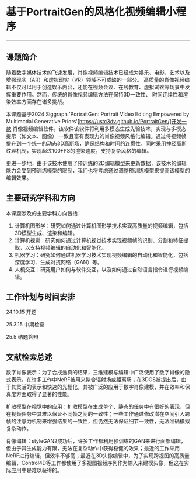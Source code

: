 # 基于PortraitGen的风格化视频编辑小程序

---

## 课题简介

随着数字媒体技术的飞速发展，肖像视频编辑技术已经成为娱乐、电影、艺术以及增强现实（AR）和虚拟现实（VR）领域不可或缺的一部分。
高质量的肖像视频编辑不仅可以用于创造娱乐内容，还能在视频会议、在线教育、虚拟试衣等场景中发挥重要作用。然而，传统的肖像视频编辑方法在保持3D一致性、
时间连续性和渲染效率方面存在诸多挑战。

本课题基于2024 Siggraph 'PortraitGen: Portrait Video Editing Empowered by Multimodal Generative Priors'[https://ustc3dv.github.io/PortraitGen/]开发一款
肖像视频编辑软件。该软件该软件将利用多模态生成先验技术，实现与多模态提示（如文本、图像）
一致且富有表现力的肖像视频风格化编辑。通过将视频帧提升到一个统一的动态3D高斯场，确保结构和时间的连贯性，同时采用神经高斯纹理机制，实现超过100FPS的渲染速度，支持复杂风格的编辑。

更进一步地，由于该技术使用了预训练的2D编辑模型来更新数据，该技术的编辑能力会受到预训练模型的限制，我们也将考虑通过调整预训练模型来提高该模型的编辑效果。


## 主要研究学科和方向

本课题涉及的主要学科方向包括：

1. 计算机图形学：研究如何通过计算机图形学技术实现高质量的视频编辑，包括3D模型生成、渲染和编辑。
2. 计算机视觉：研究如何通过计算机视觉技术实现视频帧的识别、分割和特征提取，以支持视频编辑的自动化和智能化。
3. 机器学习：研究如何通过机器学习技术实现视频编辑的自动化和智能化，包括深度学习、生成对抗网络（GAN）等。
4. 人机交互：研究用户如何与软件交互，以及如何通过自然语言指令进行视频编辑。

## 工作计划与时间安排

24.10.15 开题

25.3.15 中期检查

25.5 结题答辩

## 文献检索总述

数字肖像表示：为了合成逼真的结果，三维建模与编辑中广泛使用了数字肖像的隐式表示，在许多工作中NeRF被用来拟合辐射场或距离场；在3DGS被提出后，由于其灵活的表示和快速的光栅化，其被广泛的应用于数字肖像建模，并在效率和保真度方面取得了显著的性能。

扩散模型在视觉中的应用：扩散模型在生成单个、静态的任务中有很好的表现，但在视频任务中其难以保证不同帧之间的一致性；一些工作通过修改潜在空间引入跨帧的注意力机制来增强结果的一致性，但仍然无法保证细节一致性，无法准确模拟复杂动作。

肖像编辑：styleGAN2成功后，许多工作都利用预训练的GAN来进行面部编辑，但由于其生成能力有限，无法在复杂动作中获得稳健的效果；最近的工作采用NeRF进行编辑，但效率不够高；最近在3D头像编辑中，为了实现跨视图的高质量编辑，Control4D等工作都使用了多视图视频序列作为输入来建模头像，但这在实际应用中是难以获得的。


